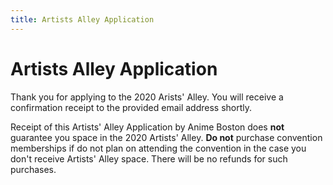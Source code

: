 ```yaml
---
title: Artists Alley Application
---
```

# Artists Alley Application

Thank you for applying to the 2020 Arists' Alley. You will receive a confirmation receipt to the provided email address shortly.

Receipt of this Artists' Alley Application by Anime Boston does **not** guarantee you space in the 2020 Artists' Alley. **Do not** purchase convention memberships if do not plan on attending the convention in the case you don't receive Artists' Alley space. There will be no refunds for such purchases.
